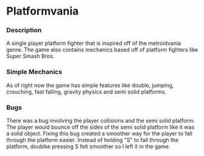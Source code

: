 # Platformvania



### Description
A single player platform fighter that is inspired off of the metroidvania genre. The game also contains mechanics based off of platform fighters like Super Smash Bros.

### Simple Mechanics
As of right now the game has simple features like double, jumping, crouching, fast falling, gravity physics and semi solid platforms.

### Bugs
There was a bug involving the player collisions and the semi solid platform. The player would bounce off the sides of the semi solid platform like it was a solid object. Fixing this bug created 
a smoother way for the player to fall through the platform easier. Instead of holding "S" to fall through the platform, doublke pressing S felt smoother so I left it in the game.

